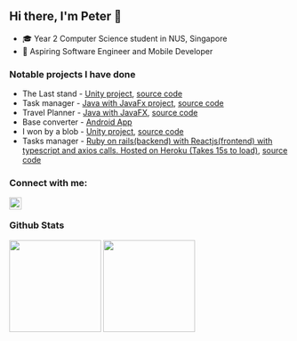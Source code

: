 ## Hi there, I'm Peter 👋

- ‍🎓 Year 2 Computer Science student in NUS, Singapore
- 📱 Aspiring Software Engineer and Mobile Developer

### Notable projects I have done
- The Last stand - [Unity project](https://connect.unity.com/mg/other/the-last-stand-1 "The Last Stand, the page may get stuck (cold fetch), refresh the page a again after a while to try out my game."), [source code](https://github.com/peter-yeh/The-Last-Stand "View on GitHub")
- Task manager - [Java with JavaFx project](https://peter-yeh.github.io/ip/ "User guide"), [source code](https://github.com/peter-yeh/ip "View on GitHub")
- Travel Planner - [Java with JavaFX](https://ay2021s1-cs2103t-t09-3.github.io/tp/ "TrackPad"), [source code](https://github.com/peter-yeh/tp "View on GitHub")
- Base converter - [Android App](https://play.google.com/store/apps/details?id=com.peteryeh.allbaseconverter "View on Play store")
- I won by a blob - [Unity project](https://llhy.itch.io/iwonbyablob "I won by a blob!"), [source code](https://github.com/peter-yeh/gamecraft2020 "View on GitHub")
- Tasks manager - [Ruby on rails(backend) with Reactjs(frontend) with typescript and axios calls. Hosted on Heroku (Takes 15s to load)](https://task-manager-petery.herokuapp.com/ "Heroku, view online"), [source code](https://github.com/peter-yeh/TaskManager-on-rails "View on GitHub")

### Connect with me:
[<img align="left" alt="LinkedIn | LinkedIn" width="22px" src="https://cdn.jsdelivr.net/npm/simple-icons@v3/icons/linkedin.svg" />][linkedin]
<br/>

### Github Stats

<a href="https://github.com/anuraghazra/convoychat">
  <img align="center" height="165" src="https://github-readme-stats.vercel.app/api/top-langs/?username=peter-yeh&card_width=250 &show_icons=true &show_owner=true &count_private=true &include_all_commits=true &layout=compact" /></a>

<a href="https://github.com/anuraghazra/github-readme-stats">
  <img align="center" height="165" src="https://github-readme-stats.vercel.app/api?username=peter-yeh&card_width=250 &show_icons=true &show_owner=true &count_private=true &include_all_commits=true" /></a>


[stackoverflow]: https://stackoverflow.com/users/11105288/peter
[linkedin]: https://www.linkedin.com/in/YehYuChun

<!-- 
I am a passionate software developer who wants to build efficient web applications to help digitalise mundane workflows
-->
